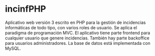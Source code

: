 # incinfPHP
Aplicativo web versión 3 escrito en PHP para la gestión de incidencias informáticas de todo tipo, con varios roles de usuario.
Se aplica el paradigma de programación MVC. El aplicativo tiene parte frontend para cualquier usuario que genere incidencias.
También hay parte backoffice para usuarios administradores. La base de datos está implementada con MySQL. 
